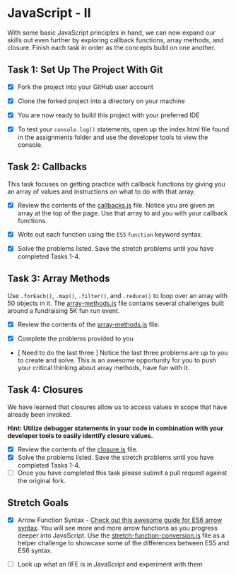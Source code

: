 
# JavaScript - II

With some basic JavaScript principles in hand, we can now expand our skills out even further by exploring callback functions, array methods, and closure.  Finish each task in order as the concepts build on one another.

## Task 1: Set Up The Project With Git

* [x] Fork the project into your GitHub user account
* [x] Clone the forked project into a directory on your machine
* [x] You are now ready to build this project with your preferred IDE
* [x] To test your `console.log()` statements, open up the index.html file found in the assignments folder and use the developer tools to view the console.  


## Task 2: Callbacks

This task focuses on getting practice with callback functions by giving you an array of values and instructions on what to do with that array.

* [x] Review the contents of the [callbacks.js](assignments/callbacks.js) file.  Notice you are given an array at the top of the page.  Use that array to aid you with your callback functions.

* [x] Write out each function using the `ES5`  `function` keyword syntax.

* [x] Solve the problems listed.  Save the stretch problems until you have completed Tasks 1-4.

## Task 3: Array Methods

Use `.forEach()`, `.map()`, `.filter()`, and `.reduce()` to loop over an array with 50 objects in it. The [array-methods.js](assignments/array-methods.js) file contains several challenges built around a fundraising 5K fun run event.

* [x] Review the contents of the [array-methods.js](assignments/array-methods.js) file.  

* [x] Complete the problems provided to you

* [ Need to do the last three ] Notice the last three problems are up to you to create and solve.  This is an awesome opportunity for you to push your critical thinking about array methods, have fun with it.

## Task 4: Closures

We have learned that closures allow us to access values in scope that have already been invoked.  

**Hint: Utilize debugger statements in your code in combination with your developer tools to easily identify closure values.**

* [x] Review the contents of the [closure.js](assignments/closure.js) file.  
* [x] Solve the problems listed.  Save the stretch problems until you have completed Tasks 1-4.
* [ ] Once you have completed this task please submit a pull request against the original fork.  

## Stretch Goals

* [x] Arrow Function Syntax - [Check out this awesome guide for ES6 arrow syntax](https://medium.freecodecamp.org/when-and-why-you-should-use-es6-arrow-functions-and-when-you-shouldnt-3d851d7f0b26). You will see more and more arrow functions as you progress deeper into JavaScript. Use the [stretch-function-conversion.js](assignments/function-conversion.js) file as a helper challenge to showcase some of the differences between ES5 and ES6 syntax. 

* [ ] Look up what an IIFE is in JavaScript and experiment with them